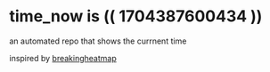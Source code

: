 # time_now is (( 1704387600434 ))

an automated repo that shows the currnent time

inspired by [breakingheatmap](https://github.com/breakingheatmap/breakingheatmap)